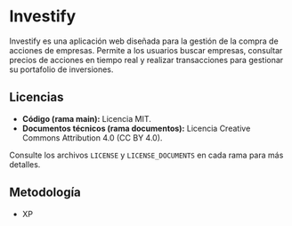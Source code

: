 # Investify

Investify es una aplicación web diseñada para la gestión de la compra de acciones de empresas. Permite a los usuarios buscar empresas, consultar precios de acciones en tiempo real y realizar transacciones para gestionar su portafolio de inversiones.

## Licencias
- **Código (rama main):** Licencia MIT.  
- **Documentos técnicos (rama documentos):** Licencia Creative Commons Attribution 4.0 (CC BY 4.0).  

Consulte los archivos `LICENSE` y `LICENSE_DOCUMENTS` en cada rama para más detalles.

## Metodología
- XP
